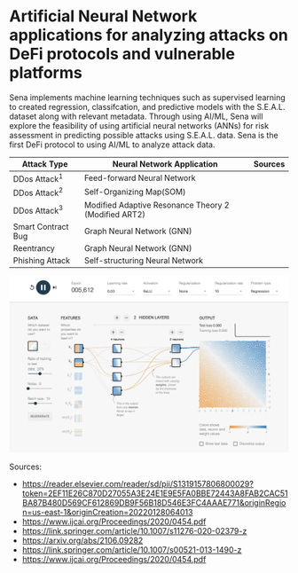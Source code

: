 # Artificial Neural Network applications for analyzing attacks on DeFi protocols and vulnerable platforms

Sena implements machine learning techniques such as supervised learning to created regression, classifcation, and predictive models with the S.E.A.L. dataset along with relevant metadata. Through using AI/ML, Sena will explore the feasibility of using artificial neural networks (ANNs) for risk assessment in predicting possible attacks using S.E.A.L. data. Sena is the first DeFi protocol to using AI/ML to analyze attack data.

|  Attack Type  | Neural Network Application | Sources |
| ------------- | -------------- | -----------|
|  DDos Attack<sup>1</sup>  | Feed-forward Neural Network   | 
|  DDos Attack<sup>2</sup>   | Self-Organizing Map(SOM) |
|  DDos Attack<sup>3</sup>   | Modified Adaptive Resonance Theory 2 (Modified ART2) |
| Smart Contract Bug  | Graph Neural Network (GNN)  |
| Reentrancy    | Graph Neural Network (GNN) |
| Phishing Attack | Self-structuring Neural Network |



<!-- image -->
<p style="text-align:center;">
  <img src="tensor_flow.png" alt="tensor flow" width="800" class="center" style="margin-right: 5px;"/>
</p>


Sources:
- https://reader.elsevier.com/reader/sd/pii/S1319157806800029?token=2EF11E26C870D27055A3E24E1E9E5FA0BBE72443A8FAB2CAC51BA87B480D569CF612869DB9F56B18D546E3FC4AAAE771&originRegion=us-east-1&originCreation=20220128064013
- https://www.ijcai.org/Proceedings/2020/0454.pdf
- https://link.springer.com/article/10.1007/s11276-020-02379-z
- https://arxiv.org/abs/2106.09282
- https://link.springer.com/article/10.1007/s00521-013-1490-z
- https://www.ijcai.org/Proceedings/2020/0454.pdf
